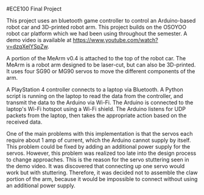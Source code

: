 #ECE100 Final Project

This project uses an bluetooth game controller to control an Arduino-based robot car and 3D-printed robot arm. This project builds on the OSOYOO robot car platform which we had been using throughout the semester. A demo video is available at https://www.youtube.com/watch?v=dzqXelYSpZw.

A portion of the MeArm v0.4 is attached to the top of the robot car. The MeArm is a robot arm designed to be laser-cut, but can also be 3D-printed. It uses four SG90 or MG90 servos to move the different components of the arm.

A PlayStation 4 controller connects to a laptop via Bluetooth. A Python script is running on the laptop to read the data from the controller, and transmit the data to the Arduino via Wi-Fi. The Arduino is connected to the laptop's Wi-Fi hotspot using a Wi-Fi shield. The Arduino listens for UDP packets from the laptop, then takes the appropriate action based on the received data.

One of the main problems with this implementation is that the servos each require about 1 amp of current, which the Arduino cannot supply by itself. This problem could be fixed by adding an additional power supply for the servos. However, this problem was realized too late into the design process to change approaches. This is the reason for the servo stuttering seen in the demo video. It was discovered that connecting up one servo would work but with stuttering. Therefore, it was decided not to assemble the claw portion of the arm, because it would be impossible to connect without using an additional power supply.
